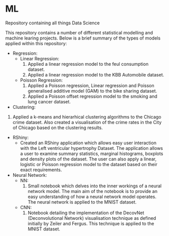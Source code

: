 # ML
Repository containing all things Data Science

This repository contains a number of different statistical modelling and machine learing projects. Below is a brief summary of the types of models applied within this repository:

- Regression:
  - Linear Regression:
    1. Applied a linear regression model to the feul consumption dataset. 
    2. Applied a linear regression model to the KBB Automobile dataset.
  - Poisson Regression:
    1. Applied a Poisson regression, Linear regression and Poisson generalised additive model (GAM) to the bike sharing dataset. 
    2. Applied a Poisson offset regression model to the smoking and lung cancer dataset.  
 - Clustering:
  1. Applied a k-means and hierarhical clustering algorithms to the Chicago crime dataset. Also created a visualisation of the crime rates in the City of Chicago based on the clustering results. 
- RShiny:
  - Created an RShiny application which allows easy user interaction with the Left ventricular hypertrophy Dataset. The application allows a user to examine summary statistics, marginal histograms, boxplots and density plots of the dataset. The user can also apply a linear, logistic or Poisson regression model to the dataset based on their exact requirements. 
- Neural Network:
  - NN:
    1. Small notebook which delves into the inner workings of a neural network model. The main aim of the notebook is to provide an easy understanding of how a neural network model operates. The neural network is applied to the MNIST dataset. 
  - CNN:
    1. Notebook detailing the implementation of the DecovNet (Deconvolutional Network) visualisation technique as defined initially by Zeiler and Fergus. This technique is applied to the MNIST dataset. 
